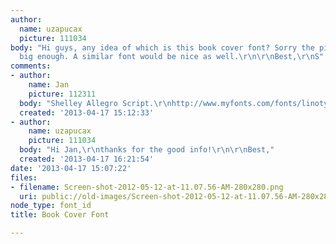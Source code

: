 ```yaml
---
author:
  name: uzapucax
  picture: 111034
body: "Hi guys, any idea of which is this book cover font? Sorry the picture is not
  big enough. A similar font would be nice as well.\r\n\r\nBest,\r\nS"
comments:
- author:
    name: Jan
    picture: 112311
  body: "Shelley Allegro Script.\r\nhttp://www.myfonts.com/fonts/linotype/shelley-script/"
  created: '2013-04-17 15:12:33'
- author:
    name: uzapucax
    picture: 111034
  body: "Hi Jan,\r\nthanks for the good info!\r\n\r\nBest,"
  created: '2013-04-17 16:21:54'
date: '2013-04-17 15:07:22'
files:
- filename: Screen-shot-2012-05-12-at-11.07.56-AM-280x280.png
  uri: public://old-images/Screen-shot-2012-05-12-at-11.07.56-AM-280x280.png
node_type: font_id
title: Book Cover Font

---
```

